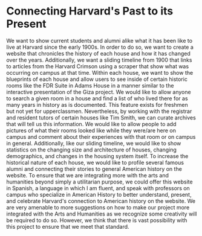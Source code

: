 # Connecting Harvard's Past to its Present

We want to show current students and alumni alike what it has been like to live at Harvard since the early 1900s. In order to do so, we want to create a website that chronicles the history of each house and how it has changed over the years. Additionally, we want a sliding timeline from 1900 that links to articles from the Harvard Crimson using a scraper that show what was occurring on campus at that time. Within each house, we want to show the blueprints of each house and allow users to see inside of certain historic rooms like the FDR Suite in Adams House in a manner similar to the interactive presentation of the Giza project. We would like to allow anyone to search a given room in a house and find a list of who lived there for as many years in history as is documented. This feature exists for freshmen but not yet for upperclassmen. Nevertheless, by working with the registrar and resident tutors of certain houses like Tim Smith, we can curate archives that will tell us this information. We would like to allow people to add pictures of what their rooms looked like while they were/are here on campus and comment about their experiences with that room or on campus in general. Additionally, like our sliding timeline, we would like to show statistics on the changing size and architecture of houses, changing demographics, and changes in the housing system itself. To increase the historical nature of each house, we would like to profile several famous alumni and connecting their stories to general American history on the website. To ensure that we are integrating more with the arts and humanities beyond simply a utilitarian purpose, we could offer this website in Spanish, a language in which I am fluent, and speak with professors on campus who specialize in American History to better understand, present, and celebrate Harvard's connection to American history on the website. We are very amenable to more suggestions on how to make our project more integrated with the Arts and Humanities as we recognize some creativity will be required to do so. However, we think that there is vast possibility with this project to ensure that we meet that standard.
